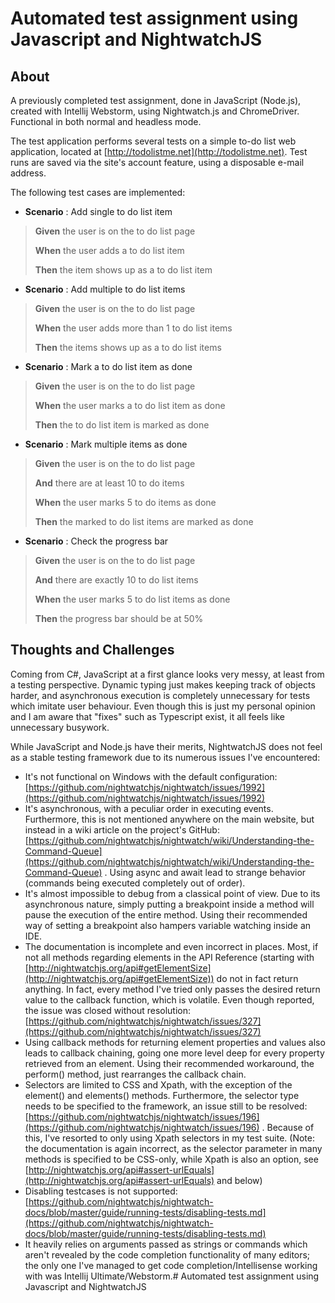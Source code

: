 # Automated test assignment using Javascript and NightwatchJS

## About

A previously completed test assignment, done in JavaScript (Node.js), created with Intellij Webstorm, using Nightwatch.js and ChromeDriver. Functional in both normal and headless mode.

The test application performs several tests on a simple to-do list web application, located at [http://todolistme.net](http://todolistme.net). Test runs are saved via the site's account feature, using a disposable e-mail address.

The following test cases are implemented:

- **Scenario** : Add single to do list item
>
>	**Given** the user is on the to do list page
>
>**When** the user adds a to do list item
>
>	**Then** the item shows up as a to do list item

- **Scenario** : Add multiple to do list items

>**Given** the user is on the to do list page
>
>**When** the user adds more than 1 to do list items
>
>**Then** the items shows up as a to do list items

- **Scenario** : Mark a to do list item as done
>
>**Given** the user is on the to do list page
>
>**When** the user marks a to do list item as done
>
>**Then** the to do list item is marked as done

- **Scenario** : Mark multiple items as done
>
>**Given** the user is on the to do list page
>
>**And** there are at least 10 to do items
>
>**When** the user marks 5 to do items as done
>
>**Then** the marked to do list items are marked as done

- **Scenario** : Check the progress bar
>
>**Given** the user is on the to do list page
>
>**And** there are exactly 10 to do list items
>
>**When** the user marks 5 to do list items as done
>
>**Then** the progress bar should be at 50%

## Thoughts and Challenges

Coming from C#, JavaScript at a first glance looks very messy, at least from a testing perspective. Dynamic typing just makes keeping track of objects harder, and asynchronous execution is completely unnecessary for tests which imitate user behaviour. Even though this is just my personal opinion and I am aware that "fixes" such as Typescript exist, it all feels like unnecessary busywork.

While JavaScript and Node.js have their merits, NightwatchJS does not feel as a stable testing framework due to its numerous issues I've encountered:

- It's not functional on Windows with the default configuration: [https://github.com/nightwatchjs/nightwatch/issues/1992](https://github.com/nightwatchjs/nightwatch/issues/1992)
- It's asynchronous, with a peculiar order in executing events. Furthermore, this is not mentioned anywhere on the main website, but instead in a wiki article on the project's GitHub: [https://github.com/nightwatchjs/nightwatch/wiki/Understanding-the-Command-Queue](https://github.com/nightwatchjs/nightwatch/wiki/Understanding-the-Command-Queue) . Using async and await lead to strange behavior (commands being executed completely out of order).
- It's almost impossible to debug from a classical point of view. Due to its asynchronous nature, simply putting a breakpoint inside a method will pause the execution of the entire method. Using their recommended way of setting a breakpoint also hampers variable watching inside an IDE.
- The documentation is incomplete and even incorrect in places. Most, if not all methods regarding elements in the API Reference (starting with [http://nightwatchjs.org/api#getElementSize](http://nightwatchjs.org/api#getElementSize)) do not in fact return anything. In fact, every method I've tried only passes the desired return value to the callback function, which is volatile. Even though reported, the issue was closed without resolution: [https://github.com/nightwatchjs/nightwatch/issues/327](https://github.com/nightwatchjs/nightwatch/issues/327)
- Using callback methods for returning element properties and values also leads to callback chaining, going one more level deep for every property retrieved from an element. Using their recommended workaround, the perform() method, just rearranges the callback chain.
- Selectors are limited to CSS and Xpath, with the exception of the element() and elements() methods. Furthermore, the selector type needs to be specified to the framework, an issue still to be resolved: [https://github.com/nightwatchjs/nightwatch/issues/196](https://github.com/nightwatchjs/nightwatch/issues/196) . Because of this, I've resorted to only using Xpath selectors in my test suite. (Note: the documentation is again incorrect, as the selector parameter in many methods is specified to be CSS-only, while Xpath is also an option, see [http://nightwatchjs.org/api#assert-urlEquals](http://nightwatchjs.org/api#assert-urlEquals) and below)
- Disabling testcases is not supported: [https://github.com/nightwatchjs/nightwatch-docs/blob/master/guide/running-tests/disabling-tests.md](https://github.com/nightwatchjs/nightwatch-docs/blob/master/guide/running-tests/disabling-tests.md)
- It heavily relies on arguments passed as strings or commands which aren't revealed by the code completion functionality of many editors; the only one I've managed to get code completion/Intellisense working with was Intellij Ultimate/Webstorm.# Automated test assignment using Javascript and NightwatchJS
